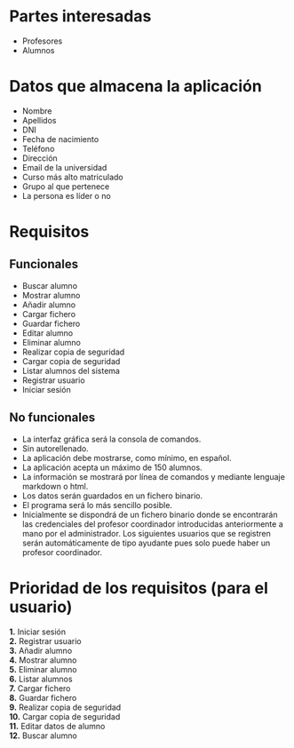 
# Partes interesadas
* Profesores
* Alumnos

# Datos que almacena la aplicación

* Nombre
* Apellidos
* DNI
* Fecha de nacimiento
* Teléfono
* Dirección
* Email de la universidad
* Curso más alto matriculado
* Grupo al que pertenece
* La persona es líder o no

# Requisitos  

## Funcionales

* Buscar alumno
* Mostrar alumno
* Añadir alumno
* Cargar fichero
* Guardar fichero
* Editar alumno
* Eliminar alumno
* Realizar copia de seguridad
* Cargar copia de seguridad
* Listar alumnos del sistema
* Registrar usuario
* Iniciar sesión

## No funcionales

* La interfaz gráfica será la consola de comandos.
* Sin autorellenado.
* La aplicación debe mostrarse, como mínimo, en español. 
* La aplicación acepta un máximo de 150 alumnos. 
* La información se mostrará por línea de comandos y mediante lenguaje markdown o html. 
* Los datos serán guardados en un fichero binario.
* El programa será lo más sencillo posible.
* Inicialmente se dispondrá de un fichero binario donde se encontrarán las credenciales del profesor coordinador introducidas anteriormente a mano por el administrador. Los siguientes usuarios que se registren serán automáticamente de tipo ayudante pues solo puede haber un profesor coordinador.


# Prioridad de los requisitos (para el usuario)
 
**1.** Iniciar sesión  
**2.** Registrar usuario       
**3.** Añadir alumno     
**4.** Mostrar alumno  
**5.** Eliminar alumno  
**6.** Listar alumnos  
**7.** Cargar fichero  
**8.** Guardar fichero  
**9.** Realizar copia de seguridad  
**10.** Cargar copia de seguridad  
**11.** Editar datos de alumno   
**12.** Buscar alumno  


